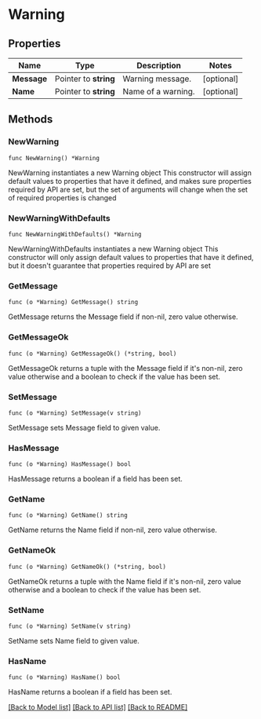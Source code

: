 # Warning

## Properties

Name | Type | Description | Notes
------------ | ------------- | ------------- | -------------
**Message** | Pointer to **string** | Warning message. | [optional] 
**Name** | Pointer to **string** | Name of a warning. | [optional] 

## Methods

### NewWarning

`func NewWarning() *Warning`

NewWarning instantiates a new Warning object
This constructor will assign default values to properties that have it defined,
and makes sure properties required by API are set, but the set of arguments
will change when the set of required properties is changed

### NewWarningWithDefaults

`func NewWarningWithDefaults() *Warning`

NewWarningWithDefaults instantiates a new Warning object
This constructor will only assign default values to properties that have it defined,
but it doesn't guarantee that properties required by API are set

### GetMessage

`func (o *Warning) GetMessage() string`

GetMessage returns the Message field if non-nil, zero value otherwise.

### GetMessageOk

`func (o *Warning) GetMessageOk() (*string, bool)`

GetMessageOk returns a tuple with the Message field if it's non-nil, zero value otherwise
and a boolean to check if the value has been set.

### SetMessage

`func (o *Warning) SetMessage(v string)`

SetMessage sets Message field to given value.

### HasMessage

`func (o *Warning) HasMessage() bool`

HasMessage returns a boolean if a field has been set.

### GetName

`func (o *Warning) GetName() string`

GetName returns the Name field if non-nil, zero value otherwise.

### GetNameOk

`func (o *Warning) GetNameOk() (*string, bool)`

GetNameOk returns a tuple with the Name field if it's non-nil, zero value otherwise
and a boolean to check if the value has been set.

### SetName

`func (o *Warning) SetName(v string)`

SetName sets Name field to given value.

### HasName

`func (o *Warning) HasName() bool`

HasName returns a boolean if a field has been set.


[[Back to Model list]](../README.md#documentation-for-models) [[Back to API list]](../README.md#documentation-for-api-endpoints) [[Back to README]](../README.md)


